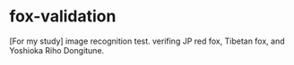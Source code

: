 # fox-validation
[For my study] image recognition test. verifing JP red fox, Tibetan fox, and Yoshioka Riho Dongitune. 
